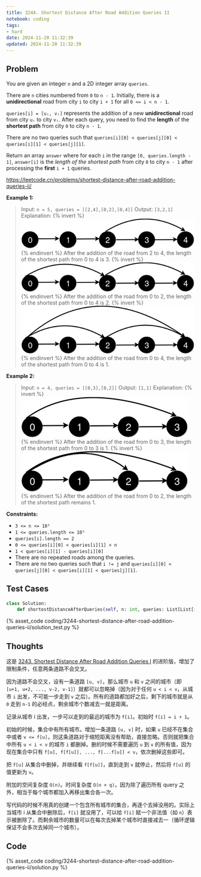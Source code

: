 ```yaml
---
title: 3244. Shortest Distance After Road Addition Queries II
notebook: coding
tags:
- hard
date: 2024-11-20 11:32:39
updated: 2024-11-20 11:32:39
---
```

## Problem

You are given an integer `n` and a 2D integer array `queries`.

There are `n` cities numbered from `0` to `n - 1`. Initially, there is a **unidirectional** road from city `i` to city `i + 1` for all `0 <= i < n - 1`.

`queries[i] = [uᵢ, vᵢ]` represents the addition of a new **unidirectional** road from city `uᵢ` to city `vᵢ`. After each query, you need to find the **length** of the **shortest path** from city `0` to city `n - 1`.

There are no two queries such that `queries[i][0] < queries[j][0] < queries[i][1] < queries[j][1]`.

Return an array `answer` where for each `i` in the range `[0, queries.length - 1]`, `answer[i]` is the _length of the shortest path_ from city `0` to city `n - 1` after processing the **first** `i + 1` queries.

<https://leetcode.cn/problems/shortest-distance-after-road-addition-queries-ii/>

**Example 1:**

> Input: `n = 5, queries = [[2,4],[0,2],[0,4]]`
> Output: `[3,2,1]`
> Explanation:
> {% invert %}
![case1-1](3243-shortest-distance-after-road-addition-queries-i/case1-1.png)
{% endinvert %}
> After the addition of the road from 2 to 4, the length of the shortest path from 0 to 4 is 3.
> {% invert %}
![case1-2](3243-shortest-distance-after-road-addition-queries-i/case1-2.png)
{% endinvert %}
> After the addition of the road from 0 to 2, the length of the shortest path from 0 to 4 is 2.
> {% invert %}
![case1-3](3243-shortest-distance-after-road-addition-queries-i/case1-3.png)
{% endinvert %}
> After the addition of the road from 0 to 4, the length of the shortest path from 0 to 4 is 1.

**Example 2:**

> Input: `n = 4, queries = [[0,3],[0,2]]`
> Output: `[1,1]`
> Explanation:
> {% invert %}
![case2-1](3243-shortest-distance-after-road-addition-queries-i/case2-1.png)
{% endinvert %}
> After the addition of the road from 0 to 3, the length of the shortest path from 0 to 3 is 1.
> {% invert %}
![case2-2](3243-shortest-distance-after-road-addition-queries-i/case2-2.png)
{% endinvert %}
> After the addition of the road from 0 to 2, the length of the shortest path remains 1.

**Constraints:**

- `3 <= n <= 10⁵`
- `1 <= queries.length <= 10⁵`
- `queries[i].length == 2`
- `0 <= queries[i][0] < queries[i][1] < n`
- `1 < queries[i][1] - queries[i][0]`
- There are no repeated roads among the queries.
- There are no two queries such that `i != j` and `queries[i][0] < queries[j][0] < queries[i][1] < queries[j][1]`.

## Test Cases

``` python
class Solution:
    def shortestDistanceAfterQueries(self, n: int, queries: List[List[int]]) -> List[int]:
```

{% asset_code coding/3244-shortest-distance-after-road-addition-queries-ii/solution_test.py %}

## Thoughts

这是 [3243. Shortest Distance After Road Addition Queries I](/coding/3243-shortest-distance-after-road-addition-queries-i) 的进阶版，增加了限制条件，任意两条道路不会交叉。

因为道路不会交叉，设有一条道路 `[u, v]`，那么城市 `u` 和 `v` 之间的城市（即 `[u+1, u+2, ..., v-2, v-1]`）就都可以忽略掉（因为对于任何 `u < i < v`，从城市 `i` 出发，不可能一步走到 `v` 之后）。所有的道路都加好之后，剩下的城市就是从 `0` 走到 `n-1` 的必经点，剩余城市个数减去一就是距离。

记录从城市 i 出发，一步可以走到的最远的城市为 `f[i]`。初始时 `f[i] = i + 1`。

初始的时候，集合中有所有城市。增加一条道路 `[u, v]` 时，如果 `u` 已经不在集合中或者 `v <= f[u]`，则这条道路对于缩短距离没有帮助，直接忽略。否则就把集合中所有 `u < i < v` 的城市 `i` 都删掉。删的时候不需要遍历 `u` 到 `v` 的所有值，因为现在集合中只有 `f[u], f[f[u]], ..., f[...f[u]] < v`，依次删掉这些即可。

把 `f[u]` 从集合中删掉，并继续看 `f[f[u]]`，直到走到 `v` 就停止，然后将 `f[u]` 的值更新为 `v`。

附加的空间复杂度 `O(n)`。时间复杂度 `O(n + q)`，因为除了遍历所有 query 之外，相当于每个城市都加入再移出集合各一次。

写代码的时候不用真的创建一个包含所有城市的集合，再逐个去掉没用的。实际上当城市 i 从集合中删除后，`f[i]` 就没用了，可以给 `f[i]` 赋一个非法值（如 `n`）表示被删除了。而剩余城市的数量可以在每次去掉某个城市时直接减去一（循环逻辑保证不会多次去掉同一个城市）。

## Code

{% asset_code coding/3244-shortest-distance-after-road-addition-queries-ii/solution.py %}
